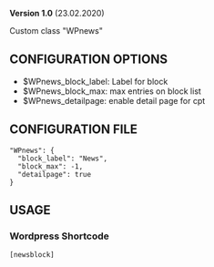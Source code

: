 **Version 1.0** (23.02.2020)

Custom class "WPnews"

## CONFIGURATION OPTIONS
* $WPnews_block_label: Label for block
* $WPnews_block_max: max entries on block list
* $WPnews_detailpage: enable detail page for cpt

## CONFIGURATION FILE
```
"WPnews": {
  "block_label": "News",
  "block_max": -1,
  "detailpage": true
}
```

## USAGE
### Wordpress Shortcode
```
[newsblock]
```
